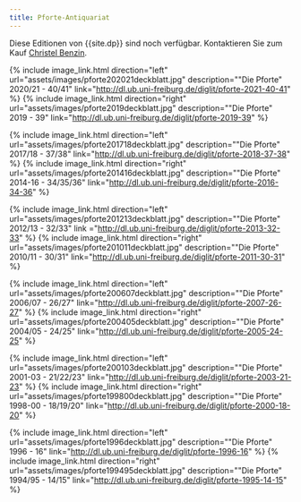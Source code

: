 ```yaml
---
title: Pforte-Antiquariat
---
```


Diese Editionen von {{site.dp}} sind noch verf&uuml;gbar. Kontaktieren Sie zum Kauf [Christel Benzin](kontakt.html).


{% include image_link.html direction="left" url="assets/images/pforte202021deckblatt.jpg" description="&#34;Die Pforte&#34; 2020/21 - 40/41" link="http://dl.ub.uni-freiburg.de/diglit/pforte-2021-40-41" %}
{% include image_link.html direction="right" url="assets/images/pforte2019deckblatt.jpg" description="&#34;Die Pforte&#34; 2019 - 39" link="http://dl.ub.uni-freiburg.de/diglit/pforte-2019-39" %}  

{% include image_link.html direction="left" url="assets/images/pforte201718deckblatt.jpg" description="&#34;Die Pforte&#34; 2017/18 - 37/38" link="http://dl.ub.uni-freiburg.de/diglit/pforte-2018-37-38" %}
{% include image_link.html direction="right" url="assets/images/pforte201416deckblatt.jpg" description="&#34;Die Pforte&#34; 2014-16 - 34/35/36" link="http://dl.ub.uni-freiburg.de/diglit/pforte-2016-34-36" %}  

{% include image_link.html direction="left" url="assets/images/pforte201213deckblatt.jpg" description="&#34;Die Pforte&#34; 2012/13 - 32/33" link ="http://dl.ub.uni-freiburg.de/diglit/pforte-2013-32-33" %}
{% include image_link.html direction="right" url="assets/images/pforte201011deckblatt.jpg" description="&#34;Die Pforte&#34; 2010/11 - 30/31" link="http://dl.ub.uni-freiburg.de/diglit/pforte-2011-30-31" %}  

{% include image_link.html direction="left" url="assets/images/pforte200607deckblatt.jpg" description="&#34;Die Pforte&#34; 2006/07 - 26/27" link="http://dl.ub.uni-freiburg.de/diglit/pforte-2007-26-27" %}
{% include image_link.html direction="right" url="assets/images/pforte200405deckblatt.jpg" description="&#34;Die Pforte&#34; 2004/05 - 24/25" link="http://dl.ub.uni-freiburg.de/diglit/pforte-2005-24-25" %}  

{% include image_link.html direction="left" url="assets/images/pforte200103deckblatt.jpg" description="&#34;Die Pforte&#34; 2001-03 - 21/22/23" link="http://dl.ub.uni-freiburg.de/diglit/pforte-2003-21-23" %}
{% include image_link.html direction="right" url="assets/images/pforte199800deckblatt.jpg" description="&#34;Die Pforte&#34; 1998-00 - 18/19/20" link="http://dl.ub.uni-freiburg.de/diglit/pforte-2000-18-20" %}  

{% include image_link.html direction="left" url="assets/images/pforte1996deckblatt.jpg" description="&#34;Die Pforte&#34; 1996 - 16" link="http://dl.ub.uni-freiburg.de/diglit/pforte-1996-16" %}
{% include image_link.html direction="right" url="assets/images/pforte199495deckblatt.jpg" description="&#34;Die Pforte&#34; 1994/95 - 14/15" link="http://dl.ub.uni-freiburg.de/diglit/pforte-1995-14-15" %}
